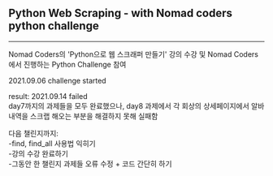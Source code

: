 ## Python Web Scraping - with Nomad coders python challenge

---

Nomad Coders의 'Python으로 웹 스크래퍼 만들기' 강의 수강 및 Nomad Coders에서 진행하는 Python Challenge 참여

2021.09.06 challenge started

result:
2021.09.14 failed <br>
day7까지의 과제들을 모두 완료했으나, day8 과제에서 각 회상의 상세페이지에서 알바내역을 스크랩 해오는 부분을 해결하지 못해 실패함

다음 챌린지까지:<br>
-find, find_all 사용법 익히기<br> -강의 수강 완료하기 <br> -그동안 한 챌린지 과제들 오류 수정 + 코드 간단히 하기
